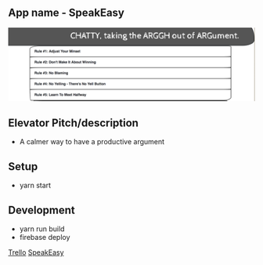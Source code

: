 ## App name - SpeakEasy
![Screenshot](/images/screenshot.png)
## Elevator Pitch/description
* A calmer way to have a productive argument

## Setup
* yarn start

## Development
* yarn run build
* firebase deploy

[Trello](https://trello.com/b/lD5ztBiN/speakeasy)
[SpeakEasy](https://chatty-8be93.firebaseapp.com/)

